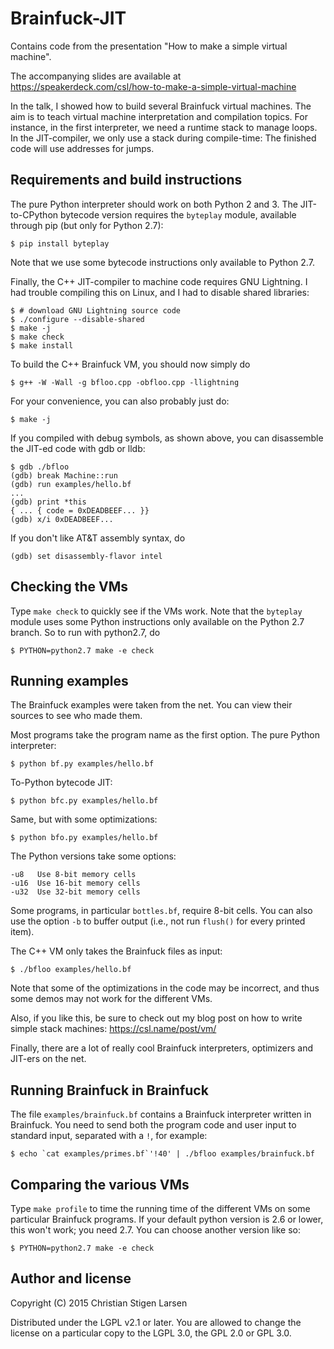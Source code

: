 Brainfuck-JIT
=============

Contains code from the presentation "How to make a simple virtual machine".

The accompanying slides are available at
https://speakerdeck.com/csl/how-to-make-a-simple-virtual-machine

In the talk, I showed how to build several Brainfuck virtual machines.  The aim
is to teach virtual machine interpretation and compilation topics. For
instance, in the first interpreter, we need a runtime stack to manage loops. In
the JIT-compiler, we only use a stack during compile-time: The finished code
will use addresses for jumps.

Requirements and build instructions
-----------------------------------

The pure Python interpreter should work on both Python 2 and 3. The
JIT-to-CPython bytecode version requires the `byteplay` module, available
through pip (but only for Python 2.7):

    $ pip install byteplay

Note that we use some bytecode instructions only available to Python 2.7.

Finally, the C++ JIT-compiler to machine code requires GNU Lightning. I had
trouble compiling this on Linux, and I had to disable shared libraries:

    $ # download GNU Lightning source code
    $ ./configure --disable-shared
    $ make -j
    $ make check
    $ make install

To build the C++ Brainfuck VM, you should now simply do

    $ g++ -W -Wall -g bfloo.cpp -obfloo.cpp -llightning

For your convenience, you can also probably just do:

    $ make -j

If you compiled with debug symbols, as shown above, you can disassemble the
JIT-ed code with gdb or lldb:

    $ gdb ./bfloo
    (gdb) break Machine::run
    (gdb) run examples/hello.bf
    ...
    (gdb) print *this
    { ... { code = 0xDEADBEEF... }}
    (gdb) x/i 0xDEADBEEF...

If you don't like AT&T assembly syntax, do

    (gdb) set disassembly-flavor intel

Checking the VMs
----------------

Type `make check` to quickly see if the VMs work. Note that the `byteplay`
module uses some Python instructions only available on the Python 2.7 branch.
So to run with python2.7, do

    $ PYTHON=python2.7 make -e check

Running examples
----------------

The Brainfuck examples were taken from the net. You can view their sources to
see who made them.

Most programs take the program name as the first option. The pure Python
interpreter:

    $ python bf.py examples/hello.bf

To-Python bytecode JIT:

    $ python bfc.py examples/hello.bf

Same, but with some optimizations:

    $ python bfo.py examples/hello.bf

The Python versions take some options:

    -u8   Use 8-bit memory cells
    -u16  Use 16-bit memory cells
    -u32  Use 32-bit memory cells

Some programs, in particular `bottles.bf`, require 8-bit cells.  You can also
use the option `-b` to buffer output (i.e., not run `flush()` for every printed
item).

The C++ VM only takes the Brainfuck files as input:

    $ ./bfloo examples/hello.bf

Note that some of the optimizations in the code may be incorrect, and thus some
demos may not work for the different VMs.

Also, if you like this, be sure to check out my blog post on how to write
simple stack machines: https://csl.name/post/vm/

Finally, there are a lot of really cool Brainfuck interpreters, optimizers and
JIT-ers on the net.

Running Brainfuck in Brainfuck
------------------------------

The file `examples/brainfuck.bf` contains a Brainfuck interpreter written in
Brainfuck.  You need to send both the program code and user input to standard
input, separated with a `!`, for example:

    $ echo `cat examples/primes.bf`'!40' | ./bfloo examples/brainfuck.bf

Comparing the various VMs
-------------------------

Type `make profile` to time the running time of the different VMs on some
particular Brainfuck programs. If your default python version is 2.6 or lower,
this won't work; you need 2.7. You can choose another version like so:

    $ PYTHON=python2.7 make -e check

Author and license
------------------
Copyright (C) 2015 Christian Stigen Larsen  

Distributed under the LGPL v2.1 or later. You are allowed to change the license
on a particular copy to the LGPL 3.0, the GPL 2.0 or GPL 3.0.
